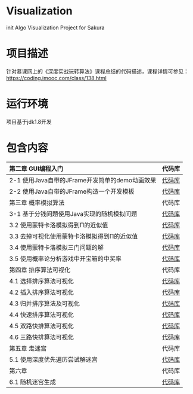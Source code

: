 # Visualization
init Algo Visualization Project for Sakura
# 项目描述
针对慕课网上的《深度实战玩转算法》课程总结的代码描述，课程详情可参见：https://coding.imooc.com/class/138.html
# 运行环境
项目基于jdk1.8开发
# 包含内容
| 第二章 GUI编程入门 | 代码库 | 
| :--- | :---: | 
| 2-1 使用Java自带的JFrame开发简单的demo动画效果 | [代码库](https://github.com/wangjiqing/Visualization-Algo-master/tree/master/JFrameDemo) |
| 2-2 使用Java自带的JFrame构造一个开发模板 | [代码库](https://github.com/wangjiqing/Visualization-Algo-master/tree/master/AlgoTemplate) |
| 第三章 概率模拟算法 | 代码库 | 
| 3-1 基于分钱问题使用Java实现的随机模拟问题 | [代码库](https://github.com/wangjiqing/Visualization-Algo-master/tree/master/MoneyProgram) |
| 3.2 使用蒙特卡洛模拟得到Π的近似值 | [代码库](https://github.com/wangjiqing/Visualization-Algo-master/tree/master/GetPIProgram) |
| 3.3 去掉可视化使用蒙特卡洛模拟得到Π的近似值 | [代码库](https://github.com/wangjiqing/Visualization-Algo-master/tree/master/PiEstimationWithoutRendering) |
| 3.4 使用蒙特卡洛模拟三门问题的解 |[代码库](https://github.com/wangjiqing/Visualization-Algo-master/tree/master/ThreeGatesProblem)|
| 3.5 使用概率论分析游戏中开宝箱的中奖率 | [代码库](https://github.com/wangjiqing/Visualization-Algo-master/tree/master/WinningPrize) |
| 第四章 排序算法可视化 | 代码库 |
| 4.1 选择排序算法可视化 |[代码库](https://github.com/wangjiqing/Visualization-Algo-master/tree/master/SelectionSortVisualization)|
| 4.2 插入排序算法可视化 | [代码库](https://github.com/wangjiqing/Visualization-Algo-master/tree/master/InsertionSortVisualization) |
| 4.3 归并排序算法及可视化 | [代码库](https://github.com/wangjiqing/Visualization-Algo-master/tree/master/MergeSortVisualization) |
| 4.4 快速排序算法可视化 | [代码库](https://github.com/wangjiqing/Visualization-Algo-master/tree/master/QuickSortVisualization) |
| 4.5 双路快排算法可视化 | [代码库](https://github.com/wangjiqing/Visualization-Algo-master/tree/master/TwoWaysQuickSort) |
| 4.6 三路快排算法可视化 | [代码库](https://github.com/wangjiqing/Visualization-Algo-master/tree/master/ThreeWaysQuickSort) |
| 第五章 走迷宫 | 代码库 |
| 5.1 使用深度优先遍历尝试解迷宫 | [代码库](https://github.com/wangjiqing/Visualization-Algo-master/tree/master/MazeSolver) |
| 第六章 | 代码库 |
| 6.1 随机迷宫生成 | [代码库](https://github.com/wangjiqing/Visualization-Algo-master/tree/master/MazeGeneration) |
